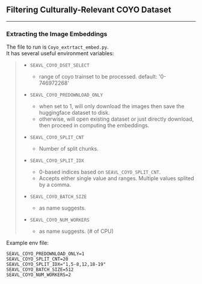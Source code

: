 
## Filtering Culturally-Relevant COYO Dataset

---

### Extracting the Image Embeddings

The file to run is `Coyo_extrtact_embed.py`.
<br>It has several useful environment variables:

>
> - `SEAVL_COYO_DSET_SELECT`
>   - range of coyo trainset to be processed. default: '0-746972268' 
> 
> 
> - `SEAVL_COYO_PREDOWNLOAD_ONLY`
>   - when set to 1, will only download the images then save the huggingface dataset to disk.
>   - otherwise, will open existing dataset or just directly download, then proceed in computing the embeddings.
>
> 
> - `SEAVL_COYO_SPLIT_CNT`
>   - Number of split chunks.
>
> 
> - `SEAVL_COYO_SPLIT_IDX`
>   - 0-based indices based on `SEAVL_COYO_SPLIT_CNT`.
>   - Accepts either single value and ranges. Multiple values splited by a comma.
> 
> 
> - `SEAVL_COYO_BATCH_SIZE`
>   - as name suggests.
> 
> - `SEAVL_COYO_NUM_WORKERS`
>   - as name suggests. (\# of CPU)
>

Example env file:

```dotenv
SEAVL_COYO_PREDOWNLOAD_ONLY=1
SEAVL_COYO_SPLIT_CNT=20
SEAVL_COYO_SPLIT_IDX="1,5-8,12,18-19"
SEAVL_COYO_BATCH_SIZE=512
SEAVL_COYO_NUM_WORKERS=2
```
